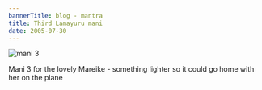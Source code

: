 ```yaml
---
bannerTitle: blog - mantra
title: Third Lamayuru mani 
date: 2005-07-30
---
```



![mani 3](/images/mani/mani3Mareike.jpg)  

Mani 3 for the lovely Mareike - something lighter so it could go home with her
on the plane

